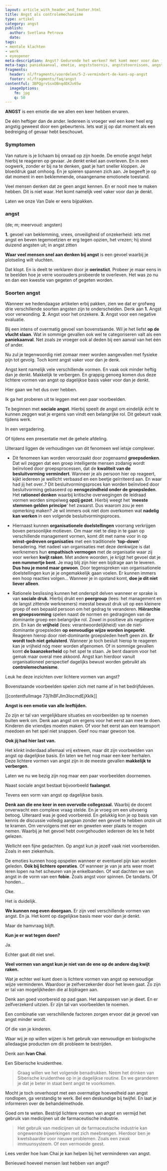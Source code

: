 ```yaml
---
layout: article_with_header_and_footer.html
title: Angst als controlemechanisme
type: artikel
category: angst
publish:
  author: Svetlana Petrova
  date: 
tags:
- mentale klachten
- werk
- eyeopener
meta-description: Angst? Gedurende het werken? Het komt meer voor dan je denkt. Op dagelijkse basis kun je ermee te maken krijgen. Benieuwd naar de inzichten?
meta-tags: paniekaanval, emotie, angststoornis, angststoornissen, angst, angsten, controle, fobie, sociale angst, paniek
fragments:
  header: nl/fragments/voordelen/5-2-vermindert-de-kans-op-angst
  footer: nl/fragments/faq/angst
contentful: 3BPQgrvSsxOBnqdOXJv65w
  imageOptions:
    fm: jpg
    q: 50
---
```

**ANGST** is een emotie die we allen een keer hebben ervaren. 

De één heftiger dan de ander. Iedereen is vroeger wel een keer heel erg angstig geweest door een gebeurtenis. Iets wat jij op dat moment als een bedreiging of gevaar hebt beschouwt.

### Symptomen

Van nature is je lichaam bij onraad op zijn hoede. De emotie angst helpt hierbij te reageren op gevaar. Je denkt enkel aan overleven. En in een oogwerk, zonder er bij na te denken, gaat je hart sneller kloppen. Je bloeddruk gaat omhoog. En je spieren spannen zich aan. Je begeeft je op dat moment in een beklemmende, onaangename emotionele toestand.

Veel mensen denken dat ze geen angst kennen. En er nooit mee te maken hebben. Dit is niet waar. Het komt namelijk veel vaker voor dan je denkt. 

Laten we onze Van Dale er eens bijpakken. 

### angst

(de; m; meervoud: angsten) 

**1.** gevoel van beklemming, vrees, onveiligheid of onzekerheid: iets met angst en beven tegemoetzien er erg tegen opzien, het vrezen; hij stond duizend angsten uit; in angst zitten

**Waar veel mensen snel aan denken bij angst** is een gevoel waarbij je plotseling wilt vluchten. 

Dat klopt. En is deelt te verklaren door je **oerinstict**. Probeer je maar eens in te beelden hoe je verre voorouders probeerde te overleven. Het was zo nu en dan een kwestie van gegeten of gegeten worden.

### Soorten angst

Wanneer we hedendaagse artikelen erbij pakken, zien we dat er grofweg drie verschillende soorten angsten zijn te onderscheiden. Denk aan
**1.** Angst voor verwonding. 
**2.** Angst voor het onzekere. 
**3.** Angst voor een negative evaluatie. 

Bij een intens of overmatig gevoel van bovenstaande. Wil je het liefst **op de vlucht slaan**. Wat in sommige gevallen ook wel te categoriseren valt als een **paniekaanval**. Net zoals ze vroeger ook al deden bij een aanval van het één of ander. 

Nu zul je tegenwoordig niet zomaar meer worden aangevallen met fysieke pijn tot gevolg. Toch komt angst vaker voor dan je denk.

Angst kent namelijk vele verschillende vormen. En vaak ook minder heftig dan je denkt. Makkelijk te verbergen. En grappig genoeg komen dus deze lichtere vormen van angst op dagelijkse basis vaker voor dan je denkt. 

Hier gaan we het dus over hebben. 

Ik ga het proberen uit te leggen met een paar voorbeelden.

Te beginnen met **sociale angst**. Hierbij speelt de angst om eindelijk écht te kunnen zeggen wat je ergens van vindt een belangrijke rol. Dit gebeurt vaak tijdens werk. 

In een vergadering. 

Of tijdens een presentatie met de gehele afdeling.

Uiteraard liggen de verhoudingen van dit fenomeen wel ietsje complexer.

* Dit fenomeen kan worden veroorzaakt door zogenaamd **groepsdenken**. Dat wil zeggen dat een groep intelligente mensen zodanig wordt beïnvloed door groepsprocessen, dat de **kwaliteit van de besluitvorming vermindert**. Wanneer je als persoon hier op reageert, kijkt iedereen je wellicht verbaasd en een beetje geïrriteerd aan. En waar had jij het over..? Dit besluitvormingsproces kan worden beïnvloed door besluitvorming gebaseerd op **eensgezindheid onder de groepsleden**. Het **rationeel denken** waarbij kritische overwegingen de leidraad vormen worden simpelweg **opzij gezet**. Hierbij weegt het ‘**meeste stemmen gelden principe**’ het zwaarst. Dus waarom zou je een opmerking maken? Je wil immers ook niet dom overkomen wat **nadelig kan werken** in een volgende besluitvormingsproces. 

* Hiernaast kunnen **organisationele doelstellingen** voorrang verkrijgen boven persoonlijke motieven. Om maar niet te diep in te gaan op verschillende management vormen, komt dit met name voor in op **winst-gedreven organisaties** met een traditionele ‘**top-down**’ benadering. Het nadeel van organisaties met deze denkwijze is dat werknemers hun **empathisch vermogen** met de organisatie waar zij voor werken **kwijt raken**. Met andere woorden, je krijgt het gevoel dat je **een nummertje bent**. Je mag blij zijn hier een bijdrage aan te leveren. **Dus hou je mond maar gewoon**. Door tegenspreken van organisationele doelstellingen kun je je ongemakkelijk gaan voelen. Er kunnen immers een hoop reacties volgen... Wanneer je in opstand komt, **doe je dit niet liever alleen**.

* Rationele beslissing kunnen het onderspit delven wanneer er sprake is van **sociale druk**. Hierbij drukt een **peergroup** (lees: het management en de langst zittende werknemers) meestal bewust druk uit op een kleinere groep óf een bepaald persoon om het gedrag te veranderen. **Hiërarchie en groepsvorming** spelen naast de normen en gedragingen van de dominante groep een belangrijke rol. Zowel in positieve als negatieve zin. En kan de **vrijheid** (lees: verantwoordelijkheid) van de niet-dominante groepsleden **op eenvoudige wijze worden ingeperkt**. Reageren hierop door niet-dominante groepsleden heeft geen zin. **Er wordt toch niet geluisterd**. Wanneer je toch besluit hierop te reageren kan je vrijheid nóg meer worden afgenomen. Of in sommige gevallen komt **de baanzekerheid** op het spel te staan. Je bent daarom voor het gemak maar overal mee akkoord. Angst kan hierdoor vanuit organisationeel perspectief dagelijks bewust worden gebruikt als **controlemechanisme**.

Leuk he deze inzichten over lichtere vormen van angst?  

Bovenstaande voorbeelden spelen zich met name af in het bedrijfsleven. 

[[contentfulImage 73j1hBFJlm3IocmdEjXkIk]]

**Angst is een emotie van alle leeftijden.**

Zo zijn er tal van vergelijkbare situaties en voorbeelden op te noemen buiten werk om. Denk aan angst om ergens voor het eerst aan mee te doen. Kinderen die vriendjes moeten maken. Of voor het eerst aan een teamsport meedoen en het spel niet snappen. Geef nou maar gewoon toe. 

**Ook jij had hier last van.**

Het klinkt inderdaad allemaal vrij extreem, maar dit zijn voorbeelden van angst op dagelijkse basis. En laten we het nog maar een keer herhalen. Deze lichtere vormen van angst zijn in de meeste gevallen **makkelijk te verbergen**. 

Laten we nu we bezig zijn nog maar een paar voorbeelden doornemen. 

Naast sociale angst bestaat bijvoorbeeld **faalangst**. 

Tevens een vorm van angst op dagelijkse basis.

**Denk aan die ene keer in een overvolle collegezaal.** Waarbij de docent onverwacht een complexe vraag stelde. En je vroeg om een uitvoerig betoog. Uiteraard was je goed voorbereid. En gelukkig kon je op basis van kennis de discussie volledig aangaan zonder een gevoel te hebben onzin uit te kramen. Om vervolgens met eer en geweten weer plaats te mogen nemen. Waarbij je het gevoel hebt overgehouden iedereen de les te hebt gelezen. 

Wellicht een fijne gedachten. Op angst kun je jezelf vaak niet voorbereiden. Zoals in een ziekenhuis.

De emoties kunnen hoog opspelen wanneer er eventueel pijn kan worden geleden. **Oók bij lichtere operaties**. Of wanneer je van je arts weer moet leren lopen na het scheuren van je enkelbanden. Of wat dachten we van angst in de vorm van een **fobie**. Zoals angst voor spinnen. De tandarts. Of honden...

Oke.

Het is duidelijk. 

**We kunnen nog even doorgaan.** Er zijn veel verschillende vormen van angst. En ja. Het komt op dagelijkse basis meer voor dan je denkt.  

Maar de hamvraag blijft.

**Kun je er wat tegen doen?**

Ja. 

Echter gaat dit niet snel. 

**Veel vormen van angst kun je niet van de ene op de andere dag kwijt raken.** 

Wat je echter wel kunt doen is lichtere vormen van angst op eenvoudige wijze verminderen. Waardoor je zelfverzekerder door het leven gaat. Zo zijn er tal van mogelijkheden die al bijdragen aan.

Denk aan goed voorbereid op pad gaan. Het aanpassen van je dieet. En er zelfverzekerd uitzien. Er zijn tal van voorbeelden te noemen. 

Een combinatie van verschillende factoren zorgen ervoor dat je gevoel van angst minder wordt. 

Of die van je kinderen.

Waar wij je op willen wijzen is het gebruik van eenvoudige en biologische alledaagse producten om dit probleem te bestrijden.

Denk aan **Ivan Chai**. 

Een Siberische kruidenthee.

> Graag willen we het volgende benadrukken. Neem het drinken van Siberische kruidenthee op in je dagelijkse routine. En we garanderen je dat je beter in staat bent angst te voorkomen.

Mocht je toch onverhoopt met een overmatige hoeveelheid aan angst rondlopen, ga verstandig te werk. Bel een deskundige bij twijfel. En laat je informeren over de behandelmethode.

Goed om te weten. Bestrijd lichtere vormen van angst en vermijd het gebruik van medicijnen uit de farmaceutische industrie.

> Het gebruik van medicijnen uit de farmaceutische industrie kan ongewenste bijwerkingen met zich meebrengen. Hierdoor ben je kwetsbaarder voor nieuwe problemen. Zoals een zwak immuunsysteem. Of een vermoeide geest.

Lees verder hoe Ivan Chai je kan helpen bij het verminderen van angst.

Benieuwd hoeveel mensen last hebben van angst?
